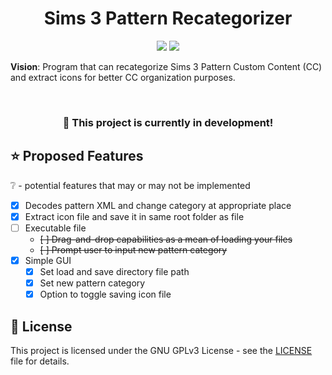 <h1 align="center">Sims 3 Pattern Recategorizer</h1>
<p align="center">
  <img src="https://img.shields.io/badge/Python-FFD43B?style=for-the-badge&logo=python&logoColor=blue">
  <img src="https://img.shields.io/badge/.NET-512BD4?style=for-the-badge&logo=dotnet&logoColor=white">
</p>

**Vision**: Program that can recategorize Sims 3 Pattern Custom Content (CC) and extract icons for better CC organization purposes.

<br>
<h3 align="center">🔨 This project is currently in development!</h3>

## ⭐ Proposed Features ##
❔ - potential features that may or may not be implemented
* [x] Decodes pattern XML and change category at appropriate place
* [x] Extract icon file and save it in same root folder as file
* [ ] Executable file
  * ~~[ ] Drag-and-drop capabilities as a mean of loading your files~~
  * ~~[ ] Prompt user to input new pattern category~~
* [X] Simple GUI
  * [X] Set load and save directory file path
  * [X] Set new pattern category
  * [X] Option to toggle saving icon file

## 📝 License ##
This project is licensed under the GNU GPLv3 License - see the [LICENSE](https://github.com/yauyenching/sims-3-pattern-recategorizer/blob/main/LICENSE) file for details.

